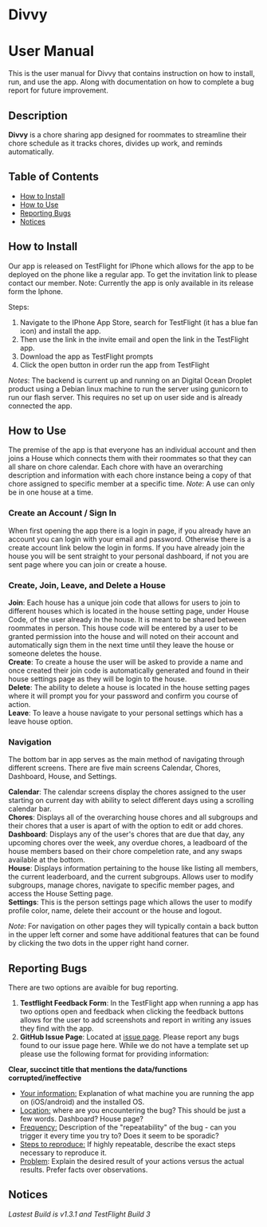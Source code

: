 # Divvy

# User Manual

This is the user manual for Divvy that contains instruction on how to install, run, and use the app. Along with documentation on how to complete a bug report for future improvement.

## Description
**Divvy** is a chore sharing app designed for roommates to streamline their chore schedule as it tracks chores, divides up work, and reminds automatically.

## Table of Contents
- [How to Install](#how-to-install)
- [How to Use](#how-to-use)
- [Reporting Bugs](#reporting-bugs)
- [Notices](#notices)

## How to Install
Our app is released on TestFlight for IPhone which allows for the app to be deployed on the phone like a regular app. To get the invitation link to please contact our member. 
Note: Currently the app is only available in its release form the Iphone.

Steps:
1. Navigate to the IPhone App Store, search for TestFlight (it has a blue fan icon) and install the app.
2. Then use the link in the invite email and open the link in the TestFlight app.
3. Download the app as TestFlight prompts 
4. Click the open button in order run the app from TestFlight

*Notes*: The backend is current up and running on an Digital Ocean Droplet product using a Debian linux machine to run the server using gunicorn to run our flash server. This requires no set up on user side and is already connected the app.

## How to Use
The premise of the app is that everyone has an individual account and then joins a House which connects them with their roommates so that they can all share on chore calendar. Each chore with have an overarching description and information with each chore instance being a copy of that chore assigned to specific member at a specific time.
*Note*: A use can only be in one house at a time.

### Create an Account / Sign In
When first opening the app there is a login in page, if you already have an account you can login with your email and password. Otherwise there is a create account link below the login in forms. If you have already join the house you will be sent straight to your personal dashboard, if not you are sent page where you can join or create a house.

### Create, Join, Leave, and Delete a House
**Join**: Each house has a unique join code that allows for users to join to different houses which is located in the house setting page, under House Code, of the user already in the house. It is meant to be shared between roommates in person. This house code will be entered by a user to be granted permission into the house and will noted on their account and automatically sign them in the next time until they leave the house or someone deletes the house.<br>
**Create**: To create a house the user will be asked to provide a name and once created their join code is automatically generated and found in their house settings page as they will be login to the house.<br>
**Delete**: The ability to delete a house is located in the house setting pages where it will prompt you for your password and confirm you course of action.<br>
**Leave**: To leave a house navigate to your personal settings which has a leave house option.

### Navigation
The bottom bar in app serves as the main method of navigating through different screens. There are five main screens Calendar, Chores, Dashboard, House, and Settings.

**Calendar**: The calendar screens display the chores assigned to the user starting on current day with ability to select different days using a scrolling calendar bar.<br>
**Chores**: Displays all of the overarching house chores and all subgroups and their chores that a user is apart of with the option to edit or add chores.<br>
**Dashboard**: Displays any of the user's chores that are due that day, any upcoming chores over the week, any overdue chores, a leadboard of the house members based on their chore compeletion rate, and any swaps available at the bottom. <br>
**House**: Displays information pertaining to the house like listing all members, the current leaderboard, and the current subgroups. Allows user to modify subgroups, manage chores, navigate to specific member pages, and access the House Setting page.<br>
**Settings**: This is the person settings page which allows the user to modify profile color, name, delete their account or the house and logout.

*Note*: For navigation on other pages they will typically contain a back button in the upper left corner and some have additional features that can be found by clicking the two dots in the upper right hand corner.

## Reporting Bugs
There are two options are avaible for bug reporting.
1. **Testflight Feedback Form**:
In the TestFlight app when running a app has two options open and feedback when clicking the feedback buttons allows for the user to add screenshots and report in writing any issues they find with the app.
2. **GitHub Issue Page**:
Located at [issue page](https://github.com/sonyaouthred/Divvy/issues). Please report any bugs found to our issue page here. While we do not have a template set up please use the following format for providing information:

**Clear, succinct title that mentions the data/functions corrupted/ineffective**

- <ins>Your information:</ins> Explanation of what machine you are running the app on (iOS/android) and the installed OS.
- <ins>Location:</ins> where are you encountering the bug? This should be just a few words. Dashboard? House page?
- <ins>Frequency:</ins> Description of the "repeatability" of the bug - can you trigger it every time you try to? Does it seem to be sporadic?
- <ins>Steps to reproduce:</ins> If highly repeatable, describe the exact steps necessary to reproduce it.
- <ins>Problem</ins>: Explain the desired result of your actions versus the actual results. Prefer facts over observations.

## Notices
*Lastest Build is v1.3.1 and TestFlight Build 3*